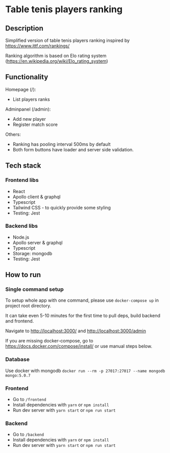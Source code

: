 # Table tenis players ranking

## Description

Simplified version of table tenis players ranking inspired by <https://www.ittf.com/rankings/>

Ranking algorithm is based on Elo rating system (<https://en.wikipedia.org/wiki/Elo_rating_system>)

## Functionality

Homepage (/):

- List players ranks

Adminpanel (/admin):

- Add new player
- Register match score

Others:

- Ranking has pooling interval 500ms by default
- Both form buttons have loader and server side validation.

## Tech stack

### Frontend libs

- React
- Apollo client & graphql
- Typescript
- Tailwind CSS - to quickly provide some styling
- Testing: Jest

### Backend libs

- Node.js
- Apollo server & graphql
- Typescript
- Storage: mongodb
- Testing: Jest

## How to run

### Single command setup

To setup whole app with one command, please use `docker-compose up` in project root directory.

It can take even 5-10 minutes for the first time to pull deps, build backend and frontend.

Navigate to <http://localhost:3000/> and <http://localhost:3000/admin>

If you are missing docker-compose, go to <https://docs.docker.com/compose/install/> or use manual steps below.

### Database

Use docker with mongodb `docker run --rm -p 27017:27017 --name mongodb mongo:5.0.7`

### Frontend

- Go to `/frontend`
- Install dependencies with `yarn` or `npm install`
- Run dev server with `yarn start` or `npm run start`

### Backend

- Go to `/backend`
- Install dependencies with `yarn` or `npm install`
- Run dev server with `yarn start` or `npm run start`
